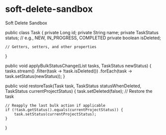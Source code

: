 # soft-delete-sandbox
Soft Delete Sandbox

public class Task {
private Long id;
private String name;
private TaskStatus status; // e.g., NEW, IN_PROGRESS, COMPLETED
private boolean isDeleted;

    // Getters, setters, and other properties
}

public void applyBulkStatusChange(List<Task> tasks, TaskStatus newStatus) {
tasks.stream()
.filter(task -> !task.isDeleted())
.forEach(task -> task.setStatus(newStatus));
}

public void restoreTask(Task task, TaskStatus statusWhenDeleted, TaskStatus currentProjectStatus) {
task.setDeleted(false); // Restore the task

    // Reapply the last bulk action if applicable
    if (!task.getStatus().equals(currentProjectStatus)) {
        task.setStatus(currentProjectStatus);
    }
}